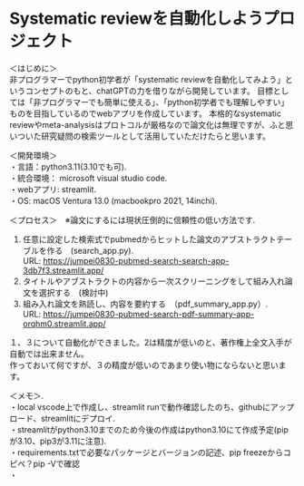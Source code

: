 # Systematic reviewを自動化しようプロジェクト

＜はじめに＞   
非プログラマーでpython初学者が「systematic reviewを自動化してみよう」というコンセプトのもと、chatGPTの力を借りながら開発しています。
目標としては「非プログラマーでも簡単に使える」、「python初学者でも理解しやすい」ものを目指しているのでwebアプリを作成しています。
本格的なsystematic reviewやmeta-analysisはプロトコルが厳格なので論文化は無理ですが、ふと思いついた研究疑問の検索ツールとして活用していただけたらと思います。

＜開発環境＞  
・言語：python3.11(3.10でも可).  
・統合環境： microsoft visual studio code.  
・webアプリ: streamlit.    
・OS: macOS Ventura 13.0 (macbookpro 2021, 14inchi).    

＜プロセス＞　※論文にするには現状圧倒的に信頼性の低い方法です. 
1. 任意に設定した検索式でpubmedからヒットした論文のアブストラクトテーブルを作る　(search_app.py).   
URL: https://jumpei0830-pubmed-search-search-app-3db7f3.streamlit.app/        
2. タイトルやアブストラクトの内容から一次スクリーニングをして組み入れ論文を選択する　(検討中)
3. 組み入れ論文を熟読し、内容を要約する　（pdf_summary_app.py）.   
URL: https://jumpei0830-pubmed-search-pdf-summary-app-orqhm0.streamlit.app/     

１、３について自動化ができました。2は精度が低いのと、著作権上全文入手が自動では出来ません。    
作っておいて何ですが、３の精度が低いのであまり使い物にならないと思います。



＜メモ＞.   
・local vscode上で作成し、streamlit runで動作確認したのち、githubにアップロード、streamlitにデプロイ.   
・streamlitがpython3.10までのため今後の作成はpython3.10にて作成予定(pipが3.10、pip3が3.11に注意).   
・requirements.txtで必要なパッケージとバージョンの記述、pip freezeからコピペ？pip -Vで確認    
・
